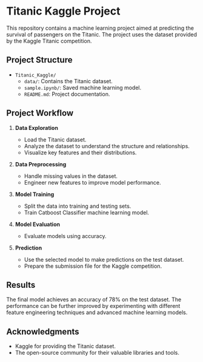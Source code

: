 # Titanic Kaggle Project

This repository contains a machine learning project aimed at predicting the survival of passengers on the Titanic. The project uses the dataset provided by the Kaggle Titanic competition.

## Project Structure

- `Titanic_Kaggle/`
    - `data/`: Contains the Titanic dataset.
    - `sample.ipynb/`: Saved machine learning model.
    - `README.md`: Project documentation.

## Project Workflow

1. **Data Exploration**
    - Load the Titanic dataset.
    - Analyze the dataset to understand the structure and relationships.
    - Visualize key features and their distributions.

2. **Data Preprocessing**
    - Handle missing values in the dataset.
    - Engineer new features to improve model performance.

3. **Model Training**
    - Split the data into training and testing sets.
    - Train Catboost Classifier  machine learning model.

4. **Model Evaluation**
    - Evaluate models using accuracy.

5. **Prediction**
    - Use the selected model to make predictions on the test dataset.
    - Prepare the submission file for the Kaggle competition.

## Results

The final model achieves an accuracy of 78% on the test dataset. The performance can be further improved by experimenting with different feature engineering techniques and advanced machine learning models.

## Acknowledgments

- Kaggle for providing the Titanic dataset.
- The open-source community for their valuable libraries and tools.